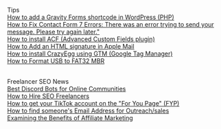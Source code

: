 Tips<br>
<a href="https://isaac.tips/add-a-gravity-forms-shortcode-in-wordpress-php/">How to add a Gravity Forms shortcode in WordPress (PHP)</a><br>
<a href="https://isaac.tips/how-to-fix-contact-form-7/">How to Fix Contact Form 7 Errors: There was an error trying to send your message. Please try again later."</a><br>
<a href="https://isaac.tips/how-to-install-acf/">How to install ACF (Advanced Custom Fields plugin)</a><br>
<a href="https://isaac.tips/how-to-add-an-html-signature-in-apple-mail/">How to Add an HTML signature in Apple Mail</a><br>
<a href="https://isaac.tips/install-crazyegg/">How to install CrazyEgg using GTM (Google Tag Manager)</a><br>
<a href="https://isaac.tips/how-to-format-a-disk-in-fat32-mbr-format/">How to Format USB to FAT32 MBR</a><br><br>

Freelancer SEO News<br>
<a href="https://isaac.io/discord-bots/">Best Discord Bots for Online Communities</a><br>
<a href="https://isaac.io/hire-seo-freelancer/">How to Hire SEO Freelancers</a><br>
<a href="https://isaac.io/tiktok-fyp/">How to get your TikTok account on the "For You Page" (FYP)</a><br>
<a href="https://isaac.io/find-email-address/">How to find someone's Email Address for Outreach/sales</a><br>
<a href="https://isaac.io/what-is-affiliate-marketing/">Examining the Benefits of Affiliate Marketing</a><br>
